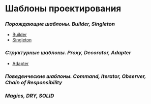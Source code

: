 # Шаблоны проектирования 

### *Порождающие шаблоны. Builder, Singleton*
* [Builder](https://github.com/AlexParog/GenerativePatterns/tree/main/NDP_GenerativePatterns_1_1)
* [Singleton](https://github.com/AlexParog/GenerativePatterns/tree/main/NDP_GenerativePatterns_1_1_Logger)

### *Структурные шаблоны. Proxy, Decorator, Adapter*
* [Adapter](https://github.com/AlexParog/NJavaDesignPatterns/tree/main/NDP_StructuralTemplates_1_2)

### *Поведенческие шаблоны. Command, Iterator, Observer, Chain of Responsibility*


### *Magics, DRY, SOLID*
